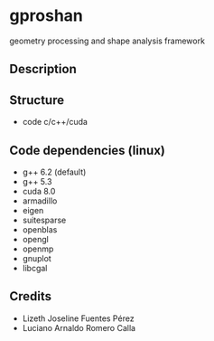# gproshan
geometry processing and shape analysis framework

## Description

## Structure
- code c/c++/cuda

## Code dependencies (linux)
- g++ 6.2 (default)
- g++ 5.3
- cuda 8.0
- armadillo
- eigen
- suitesparse
- openblas
- opengl
- openmp
- gnuplot
- libcgal

## Credits
- Lizeth Joseline Fuentes Pérez
- Luciano Arnaldo Romero Calla

